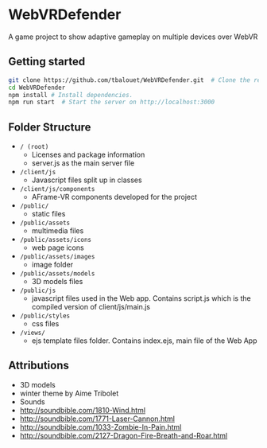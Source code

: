 # WebVRDefender
A game project to show adaptive gameplay on multiple devices over WebVR


Getting started
------------------------------
 ```sh
git clone https://github.com/tbalouet/WebVRDefender.git  # Clone the repository.
cd WebVRDefender
npm install # Install dependencies.
npm run start  # Start the server on http://localhost:3000
```

Folder Structure
----------------

 * `/ (root)`
   * Licenses and package information
   * server.js as the main server file
 * `/client/js`
   * Javascript files split up in classes
 * `/client/js/components`
   * AFrame-VR components developed for the project
 * `/public/`
   * static files
 * `/public/assets`
   * multimedia files
 * `/public/assets/icons`
   * web page icons
 * `/public/assets/images`
   * image folder
 * `/public/assets/models`
   * 3D models files
 * `/public/js`
   * javascript files used in the Web app. Contains script.js which is the compiled version of client/js/main.js
 * `/public/styles`
   * css files
 * `/views/`
   * ejs template files folder. Contains index.ejs, main file of the Web App

Attributions
----------------

* 3D models
 * winter theme by Aime Tribolet
* Sounds
 * http://soundbible.com/1810-Wind.html
 * http://soundbible.com/1771-Laser-Cannon.html
 * http://soundbible.com/1033-Zombie-In-Pain.html
 * http://soundbible.com/2127-Dragon-Fire-Breath-and-Roar.html
